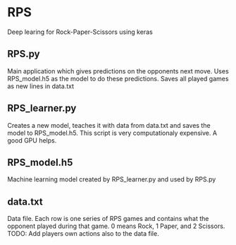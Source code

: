 # RPS
Deep learing for Rock-Paper-Scissors using keras

## RPS.py
Main application which gives predictions on the opponents next move. Uses RPS_model.h5 as the model to do these predictions. Saves all played games as new lines in data.txt

## RPS_learner.py
Creates a new model, teaches it with data from data.txt and saves the model to RPS_model.h5. This script is very computationaly expensive. A good GPU helps.

## RPS_model.h5
Machine learning model created by RPS_learner.py and used by RPS.py

## data.txt
Data file. Each row is one series of RPS games and contains what the opponent played during that game. 0 means Rock, 1 Paper, and 2 Scissors. TODO: Add players own actions also to the data file.